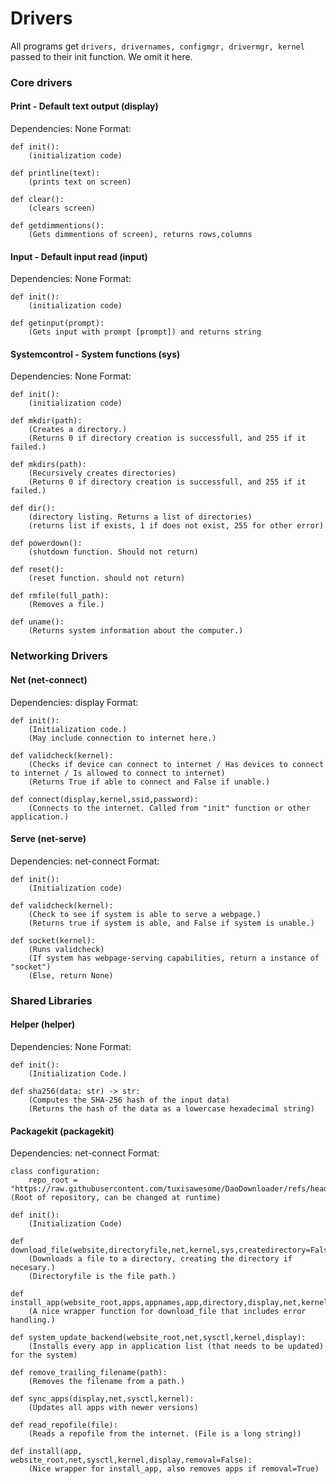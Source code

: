 # Drivers
All programs get `drivers, drivernames, configmgr, drivermgr, kernel` passed to their init function. We omit it here.
### Core drivers
#### Print - Default text output (display)
Dependencies: None
Format:
```
def init():
    (initialization code)

def printline(text):
    (prints text on screen)

def clear():
    (clears screen)

def getdimmentions():
    (Gets dimmentions of screen), returns rows,columns
```

#### Input - Default input read (input)
Dependencies: None
Format:
```
def init():
    (initialization code)

def getinput(prompt):
    (Gets input with prompt [prompt]) and returns string
```
#### Systemcontrol - System functions (sys)
Dependencies: None
Format:
```
def init():
    (initialization code)

def mkdir(path):
    (Creates a directory.)
    (Returns 0 if directory creation is successfull, and 255 if it failed.)

def mkdirs(path):
    (Recursively creates directories)
    (Returns 0 if directory creation is successfull, and 255 if it failed.)

def dir():
    (directory listing. Returns a list of directories)
    (returns list if exists, 1 if does not exist, 255 for other error)

def powerdown():
    (shutdown function. Should not return)

def reset():
    (reset function. should not return)

def rmfile(full_path):
    (Removes a file.)

def uname():
    (Returns system information about the computer.)
```

### Networking Drivers
#### Net (net-connect)
Dependencies: display
Format:
```
def init():
    (Initialization code.)
    (May include connection to internet here.)

def validcheck(kernel):
    (Checks if device can connect to internet / Has devices to connect to internet / Is allowed to connect to internet)
    (Returns True if able to connect and False if unable.)

def connect(display,kernel,ssid,password):
    (Connects to the internet. Called from "init" function or other application.)
```

#### Serve (net-serve)
Dependencies: net-connect
Format:
```
def init():
    (Initialization code)

def validcheck(kernel):
    (Check to see if system is able to serve a webpage.)
    (Returns true if system is able, and False if system is unable.)

def socket(kernel):
    (Runs validcheck)
    (If system has webpage-serving capabilities, return a instance of "socket")
    (Else, return None)
```

### Shared Libraries
#### Helper (helper)
Dependencies: None
Format:
```
def init():
    (Initialization Code.)

def sha256(data: str) -> str:
    (Computes the SHA-256 hash of the input data)
    (Returns the hash of the data as a lowercase hexadecimal string)
```

#### Packagekit (packagekit)
Dependencies: net-connect
Format:
```
class configuration:
    repo_root = "https://raw.githubusercontent.com/tuxisawesome/DaoDownloader/refs/heads/main/" (Root of repository, can be changed at runtime)

def init():
    (Initialization Code)

def download_file(website,directoryfile,net,kernel,sys,createdirectory=False):
    (Downloads a file to a directory, creating the directory if necesary.)
    (Directoryfile is the file path.)

def install_app(website_root,apps,appnames,app,directory,display,net,kernel,sys,createdirectory=False):
    (A nice wrapper function for download_file that includes error handling.)

def system_update_backend(website_root,net,sysctl,kernel,display):
    (Installs every app in application list (that needs to be updated) for the system)

def remove_trailing_filename(path):
    (Removes the filename from a path.)

def sync_apps(display,net,sysctl,kernel):
    (Updates all apps with newer versions)

def read_repofile(file):
    (Reads a repofile from the internet. (File is a long string))

def install(app, website_root,net,sysctl,kernel,display,removal=False):
    (Nice wrapper for install_app, also removes apps if removal=True)
```